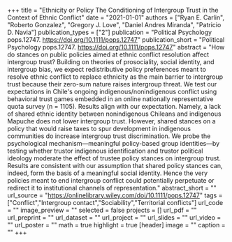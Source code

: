 +++
title = "Ethnicity or Policy The Conditioning of Intergroup Trust in the Context of Ethnic Conflict"
date = "2021-01-01"
authors = ["Ryan E. Carlin", "Roberto Gonzalez", "Gregory J. Love", "Daniel Andres Miranda", "Patricio D. Navia"]
publication_types = ["2"]
publication = "Political Psychology pops.12747. https://doi.org/10.1111/pops.12747"
publication_short = "Political Psychology pops.12747. https://doi.org/10.1111/pops.12747"
abstract = "How do stances on public policies aimed at ethnic conflict resolution affect intergroup trust? Building on theories of prosociality, social identity, and intergroup bias, we expect redistributive policy preferences meant to resolve ethnic conflict to replace ethnicity as the main barrier to intergroup trust because their zero-sum nature raises intergroup threat. We test our expectations in Chile's ongoing indigenous/nonindigenous conflict using behavioral trust games embedded in an online nationally representative quota survey (n = 1105). Results align with our expectation. Namely, a lack of shared ethnic identity between nonindigenous Chileans and indigenous Mapuche does not lower intergroup trust. However, shared stances on a policy that would raise taxes to spur development in indigenous communities do increase intergroup trust discrimination. We probe the psychological mechanism—meaningful policy-based group identities—by testing whether trustor indigenous identification and trustor political ideology moderate the effect of trustee policy stances on intergroup trust. Results are consistent with our assumption that shared policy stances can, indeed, form the basis of a meaningful social identity. Hence the very policies meant to end intergroup conflict could potentially perpetuate or redirect it to institutional channels of representation."
abstract_short = ""
url_source = "https://onlinelibrary.wiley.com/doi/10.1111/pops.12747"
tags = ["Conflict","Intergroup contact","Sociability","Territorial conflicts"]
url_code = ""
image_preview = ""
selected = false
projects = []
url_pdf = ""
url_preprint = ""
url_dataset = ""
url_project = ""
url_slides = ""
url_video = ""
url_poster = ""
math = true
highlight = true
[header]
image = ""
caption = ""
+++
